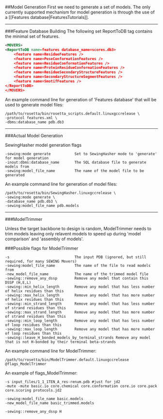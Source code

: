 ##Model Generation
First we need to generate a set of models. The only currently supported mechanism for model generation is through the use of a [[Features database|FeaturesTutorials]]. 

----------------------

###Feature Database Building
The following set ReportToDB tag contains the minimal set of features.

```xml
<MOVERS>
<ReportToDB name=features database_name=scores.db3>
    <feature name=ResidueFeatures />
    <feature name=PoseConformationFeatures />
    <feature name=ResidueConformationFeatures />
    <feature name=ProteinResidueConformationFeatures />
    <feature name=ResidueSecondaryStructureFeatures />
    <feature name=SecondaryStructureSegmentFeatures />
    <feature name=SmotifFeatures />
</ReportToDB>
</MOVERS>
```

An example command line for generation of 'Features database' that will be used to generate model files:
```
/path/to/rosetta/bin/rosetta_scripts.default.linuxgccrelease \
-protocol features.xml \
-dbms:database_name pdb.db3 
```

----------------------

###Actual Model Generation

SewingHasher model generation flags
```
-sewing:mode generate           Set to SewingHasher mode to 'generate' for model generation
-inout:dbms:database_name       The SQL database file to generate models from
-sewing:model_file_name         The name of the model file to be generated
```

An example command line for generation of model files:
```
/path/to/rosetta/bin/SewingHasher.linuxgccrelease \
-sewing:mode generate \
-database_name pdb.db3 \
-sewing:model_file_name pdb.models
```


----------------------

###ModelTrimmer

Unless the target backbone to design is random, ModelTrimmer needs to trim models leaving only relavent models to speed up during 'model comparison' and 'assembly of models'.

###Possible flags for ModelTrimmer
```
-s                              The input PDB (ignored, but still required, for many SEWING Movers)
-sewing:model_file_name         The name of the file to read models from
-new_model_file_name            The name of the trimmed model file
-sewing::remove_any_dssp        Remove any model that contain this DSSP (H,E,L)
-sewing::min_helix_length       Remove any model that has less number of helix residues than this
-sewing::max_helix_length       Remove any model that has more number of helix residues than this
-sewing::min_strand_length      Remove any model that has less number of strand residues than this
-sewing::max_strand_length      Remove any model that has more number of strand residues than this
-sewing::min_loop_length        Remove any model that has less number of loop residues than this
-sewing::max_loop_length        Remove any model that has more number of loop residues than this
-sewing::leave_H_bonded_models_by_terminal_strands Remove any model that is not H-bonded by their terminal beta-strands
```

An example command line for ModelTrimmer:
```
/path/to/rosetta/bin/ModelTrimmer.default.linuxgccrelease @flags_ModelTrimmer
```

An example of flags_ModelTrimmer:
```
-s input_files/1_1_1TEN_A_res-renum.pdb #just for jd2
-mute -mute basic.io core.chemical core.conformation core.io core.pack core.scoring protocols.jd2

-sewing:model_file_name basic.models
-new_model_file_name basic_trimmed.models

-sewing::remove_any_dssp H
```